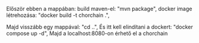 Először ebben a mappában:
    build maven-el: "mvn package",
    docker image létrehozása: "docker build -t chorchain .",

Majd visszább egy mappával: "cd ..",
És itt kell elindítani a dockert: "docker compose up -d", 
Majd a localhost:8080-on érhető el a chorchain
